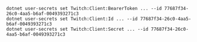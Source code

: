 ﻿```
dotnet user-secrets set Twitch:Client:BearerToken ... --id 77687f34-26c0-4aa5-b6af-0049393271c3
dotnet user-secrets set Twitch:Client:Id ... --id 77687f34-26c0-4aa5-b6af-0049393271c3
dotnet user-secrets set Twitch:Client:Secret ... --id 77687f34-26c0-4aa5-b6af-0049393271c3
```

